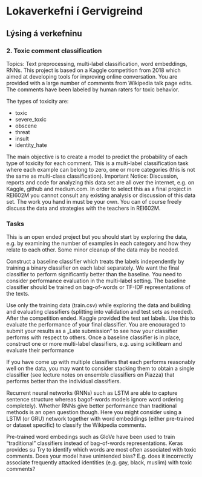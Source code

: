 # Lokaverkefni í Gervigreind
## Lýsing á verkefninu
###  2. Toxic comment classification
Topics: Text preprocessing, multi-label classification, word embeddings, RNNs.
This project is based on a Kaggle competition from 2018 which aimed at developing tools for
improving online conversation.
You are provided with a large number of comments from Wikipedia talk page edits. The comments
have been labeled by human raters for toxic behavior. 

The types of toxicity are:

   - toxic
   - severe_toxic
   - obscene
   - threat
   - insult
   - identity_hate
    
The main objective is to create a model to predict the probability of each type of toxicity for each
comment. This is a multi-label classification task where each example can belong to zero, one or
more categories (this is not the same as multi-class classification).
Important Notice: Discussion, reports and code for analyzing this data set are all over the internet,
e.g. on Kaggle, github and medium.com. In order to select this as a final project in REI602M you
cannot consult any existing analysis or discussion of this data set. The work you hand in must be your
own. You can of course freely discuss the data and strategies with the teachers in REI602M.


### Tasks
This is an open ended project but you should start by exploring the data, e.g. by examining the
number of examples in each category and how they relate to each other. Some minor cleanup of the
data may be needed.

Construct a baseline classifier which treats the labels independently by training a binary classifier on
each label separately. We want the final classifier to perform significantly better than the baseline.
You need to consider performance evaluation in the multi-label setting. The baseline classifier should
be trained on bag-of-words or TF-IDF representations of the texts.

Use only the training data (train.csv) while exploring the data and building and evaluating classifiers
(splitting into validation and test sets as needed). After the competition ended. Kaggle provided the
test set labels. Use this to evaluate the performance of your final classifier. You are encouraged to
submit your results as a „Late submission“ to see how your classifier performs with respect to others.
Once a baseline classifier is in place, construct one or more multi-label classifiers, e.g. using scikitlearn and evaluate their performance

If you have come up with multiple classifiers that each performs reasonably well on the data, you
may want to consider stacking them to obtain a single classifier (see lecture notes on ensemble
classifiers on Piazza) that performs better than the individual classifiers.

Recurrent neural networks (RNNs) such as LSTM are able to capture sentence structure whereas bagof-words models ignore word ordering completely). Whether RNNs give better performance than
traditional methods is an open question though. Here you might consider using a LSTM (or GRU) 
network together with word embeddings (either pre-trained or dataset specific) to classify the
Wikipedia comments.

Pre-trained word embedings such as GloVe have been used to train “traditional” classifiers instead of
bag-of-words representations. Keras provides su
Try to identify which words are most often associated with toxic comments. Does your model have
unintended bias? E.g. does it incorrectly associate frequently attacked identities (e.g. gay, black,
muslim) with toxic comments? 
